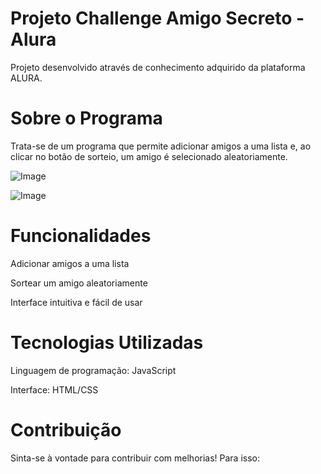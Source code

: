 # Projeto Challenge Amigo Secreto - Alura
Projeto desenvolvido através de conhecimento adquirido da plataforma ALURA. 

# Sobre o Programa
Trata-se de um programa que permite adicionar amigos a uma lista e, ao clicar no botão de sorteio, um amigo é selecionado aleatoriamente.

![Image](https://github.com/user-attachments/assets/34ceb03a-6a92-4216-b29d-2daff11bcbfd)

![Image](https://github.com/user-attachments/assets/4f3adb2d-0e6e-4420-ae95-67237d1d5cf6)
# Funcionalidades

Adicionar amigos a uma lista

Sortear um amigo aleatoriamente

Interface intuitiva e fácil de usar

# Tecnologias Utilizadas

Linguagem de programação: JavaScript

Interface:  HTML/CSS

# Contribuição

Sinta-se à vontade para contribuir com melhorias! Para isso:
